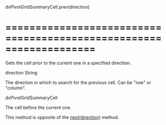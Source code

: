 <!--id-->dxPivotGridSummaryCell.prev(direction)<!--/id-->
===================================================================
===================================================================

<!--shortDescription-->
Gets the cell prior to the current one in a specified direction.
<!--/shortDescription-->

<!--paramName1-->direction<!--/paramName1-->
<!--paramType1-->String<!--/paramType1-->
<!--paramDescription1-->
The direction in which to search for the previous cell. Can be "row" or "column".
<!--/paramDescription1-->

<!--returnType-->dxPivotGridSummaryCell<!--/returnType-->
<!--returnDescription-->
The cell before the current one.
<!--/returnDescription-->

<!--fullDescription-->
This method is opposite of the [next(direction)](/Documentation/ApiReference/UI_Widgets/dxPivotGrid/Summary_Cell/#nextdirection) method.
<!--/fullDescription-->